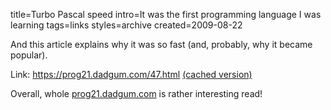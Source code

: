 title=Turbo Pascal speed
intro=It was the first programming language I was learning
tags=links
styles=archive
created=2009-08-22

And this article explains why it was so fast (and, probably, why it became popular).

Link: <https://prog21.dadgum.com/47.html> [(cached version)](http://archive.is/Zk6wj)

Overall, whole [prog21.dadgum.com](https://prog21.dadgum.com) is rather interesting read!

